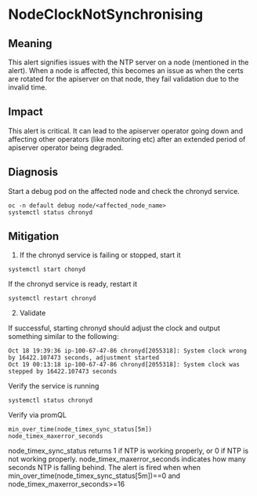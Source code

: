 # NodeClockNotSynchronising

## Meaning

This alert signifies issues with the NTP server on a node (mentioned in the alert).
When a node is affected, this becomes an issue
as when the certs are rotated for the apiserver on that node, they fail
validation due to the invalid time.


## Impact
This alert is critical.
It can lead to the apiserver operator going down and
affecting other operators (like monitoring etc) after
an extended period of apiserver operator being degraded.

## Diagnosis

Start a debug pod on the affected node and check the chronyd service.

```shell
oc -n default debug node/<affected_node_name>
systemctl status chronyd
```

## Mitigation

1. If the chronyd service is failing or stopped, start it

```shell
systemctl start chonyd
```
If the chronyd service is ready, restart it

```shell
systemctl restart chronyd
```
2. Validate

If successful, starting chronyd should adjust
the clock and output something similar to the following:

```shell
Oct 18 19:39:36 ip-100-67-47-86 chronyd[2055318]: System clock wrong by 16422.107473 seconds, adjustment started
Oct 19 00:13:18 ip-100-67-47-86 chronyd[2055318]: System clock was stepped by 16422.107473 seconds
```

Verify the service is running

```shell
systemctl status chronyd
```

Verify via promQL

```console
min_over_time(node_timex_sync_status[5m])
node_timex_maxerror_seconds
```
node_timex_sync_status returns 1 if NTP is working properly,
or 0 if NTP is not working properly.
node_timex_maxerror_seconds indicates how many seconds
NTP is falling behind.
The alert is fired when when
min_over_time(node_timex_sync_status[5m])==0 and
node_timex_maxerror_seconds>=16
